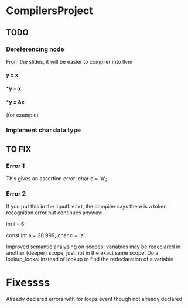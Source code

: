 # CompilersProject

## TODO

### Dereferencing node

From the slides, it will be easier to compiler into llvm

#### y = x

#### *y = x

#### *y = &x

(for example)

### Implement char data type

## TO FIX

### Error 1

This gives an assertion error: char c = 'a';

### Error 2

If you put this in the inputfile.txt, the compiler says there is a token recognition error but continues anyway:

int i = 6;

const int a = 28.999; char c = 'a';

Improved semantic analysing on scopes: variables may be redeclared in another (deeper) scope, just not in the exact same
scope. Do a lookup_lookal instead of lookup to find the redeclaration of a variable

# Fixessss

Already declared errors with for loops event though not already declared